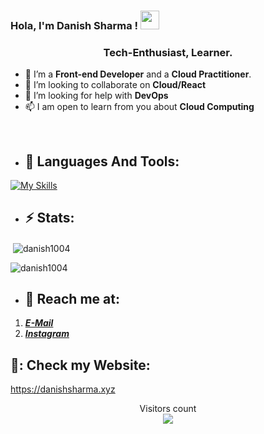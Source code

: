### Hola, I'm Danish Sharma !  <img src="https://camo.githubusercontent.com/35d3d11359a49bf12aebb834cc13fd81b95eff4e/68747470733a2f2f6d656469612e67697068792e636f6d2f6d656469612f6876524a434c467a6361737252346961377a2f67697068792e676966" height="30px" width="30px">

 ### <div align=center>  Tech-Enthusiast, Learner.

- 🌱 I’m a **Front-end Developer** and a **Cloud Practitioner**.
- 👯 I’m looking to collaborate on **Cloud/React**
- 🤝 I’m looking for help with **DevOps**
- 📫 I am open to learn from you about **Cloud Computing**
 <br/>

- ## :rocket: Languages And Tools:
 
 [![My Skills](https://skillicons.dev/icons?i=c,cpp,py,js,html,css,react,redux,nextjs,sass,tailwind,nodejs,swift,materialui,bootstrap,figma,aws,gcp,firebase,git,github,docker,postman)](https://skillicons.dev)

 
- ## :zap: Stats:                                                               
 <p>&nbsp;<img align="center" src="https://github-readme-stats.vercel.app/api?username=danish1004&show_icons=true&locale=en" alt="danish1004" /></p>

<p><img align="center" src="https://github-readme-streak-stats.herokuapp.com/?user=danish1004&" alt="danish1004" /></p>

<!-- - ## :gear: I'm good at:
 [![My Skills](https://skills.thijs.gg/icons?i=c,cpp,python,html,css,js,react,nodejs,bootstrap,tailwind,git,mysql,aws)](https://skills.thijs.gg) -->
          
- ## :rocket: Reach me at:
1. [__*E-Mail*__](mailto:danishsharma13255@gmail.com)
2. [__*Instagram*__](https://www.instagram.com/Danish_1004/)
## 🌠: Check my Website:
 https://danishsharma.xyz
<p align="center"> 
  Visitors count<br>
  <img src="https://profile-counter.glitch.me/Danish1004/count.svg" />
</p>
